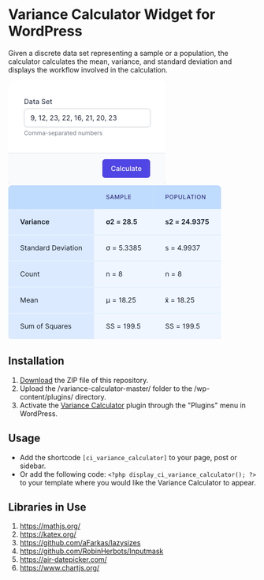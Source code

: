 # Variance Calculator Widget for WordPress

Given a discrete data set representing a sample or a population, the calculator calculates the mean, variance, and standard deviation and displays the workflow involved in the calculation.

![Variance Calculator Input Form](/assets/images/screenshot-1.png "Variance Calculator Input Form")
![Variance Calculator Calculation Results](/assets/images/screenshot-2.png "Variance Calculator Calculation Results")

## Installation

1. [Download](https://github.com/pub-calculator-io/age-calculator/archive/refs/heads/master.zip) the ZIP file of this repository.
2. Upload the /variance-calculator-master/ folder to the /wp-content/plugins/ directory.
3. Activate the [Variance Calculator](https://www.calculator.io/variance-calculator/ "Variance Calculator Homepage") plugin through the "Plugins" menu in WordPress.

## Usage
* Add the shortcode `[ci_variance_calculator]` to your page, post or sidebar.
* Or add the following code: `<?php display_ci_variance_calculator(); ?>` to your template where you would like the Variance Calculator to appear.

## Libraries in Use
1. https://mathjs.org/
2. https://katex.org/
3. https://github.com/aFarkas/lazysizes
4. https://github.com/RobinHerbots/Inputmask
5. https://air-datepicker.com/
6. https://www.chartjs.org/
